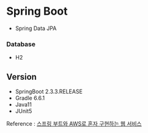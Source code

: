 # Spring Boot
- Spring Data JPA
### Database
- H2


## Version
- SpringBoot 2.3.3.RELEASE
- Gradle 6.6.1
- Java11
- JUnit5


Reference : [스프링 부트와 AWS로 혼자 구현하는 웹 서비스](http://www.yes24.com/Product/Goods/83849117)
